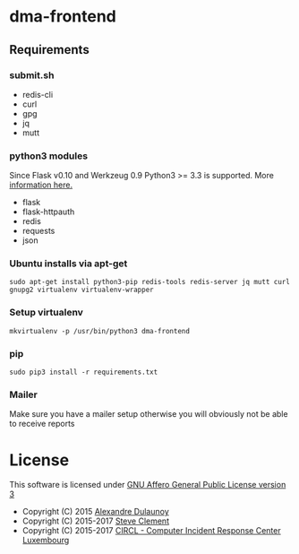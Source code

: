 # dma-frontend

## Requirements

### submit.sh

- redis-cli
- curl
- gpg
- jq
- mutt

### python3 modules

Since Flask v0.10 and Werkzeug 0.9 Python3 >= 3.3 is supported.
More [information here.](http://flask.pocoo.org/docs/0.12/python3/)

- flask
- flask-httpauth
- redis
- requests
- json

### Ubuntu installs via apt-get 
```
sudo apt-get install python3-pip redis-tools redis-server jq mutt curl gnupg2 virtualenv virtualenv-wrapper
```

### Setup virtualenv

```
mkvirtualenv -p /usr/bin/python3 dma-frontend
```

### pip

```
sudo pip3 install -r requirements.txt
```

### Mailer

Make sure you have a mailer setup otherwise you will obviously not be able to receive reports


# License

This software is licensed under [GNU Affero General Public License version 3](http://www.gnu.org/licenses/agpl-3.0.html)

* Copyright (C) 2015 [Alexandre Dulaunoy](https://twitter.com/adulau)
* Copyright (C) 2015-2017 [Steve Clement](https://twitter.com/SteveClement)
* Copyright (C) 2015-2017 [CIRCL - Computer Incident Response Center Luxembourg](https://circl.lu)
